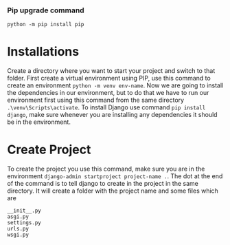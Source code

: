 ### Pip upgrade command
`python -m pip install pip`

# Installations 
Create a directory where you want to start your project and switch to that folder. First create a virtual environment using PIP, use this command to create an environment `python -m venv env-name`. Now we are going to install the dependencies in our environment, but to do that we have to run our environment first using this command from the same directory `.\venv\Scripts\activate`. To install Django use command `pip install django`, make sure whenever you are installing any dependencies it should be in the environment.

# Create Project
To create the project you use this command, make sure you are in the environment `django-admin startproject project-name .`. The dot at the end of the command is to tell django to create in the project in the same directory. It will create a folder with the project name and some files which are 
```
__init__.py
asgi.py
settings.py
urls.py
wsgi.py
```